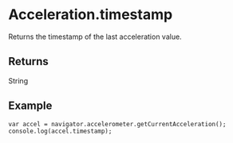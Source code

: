 Acceleration.timestamp
======================

Returns the timestamp of the last acceleration value.

Returns
-------

String

Example
-------

	var accel = navigator.accelerometer.getCurrentAcceleration();
    console.log(accel.timestamp);